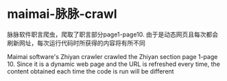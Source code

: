 # maimai-脉脉-crawl

脉脉软件职言爬虫，爬取了职言部分page1-page10. 由于是动态网页且每次都会刷新网址，每次运行代码时所获得的内容将有所不同


Maimai software's Zhiyan crawler crawled the Zhiyan section page 1-page 10. Since it is a dynamic web page and the URL is refreshed every time, the content obtained each time the code is run will be different
